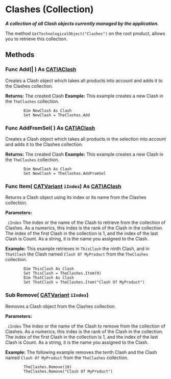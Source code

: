 # Clashes (Collection)

**_A collection of all Clash objects currently managed by the application._**

The method `GetTechnologicalObject("Clashes")` on the root product, allows you to retrieve this collection.

## Methods

### Func **Add**(| ) As [CATIAClash](../SpaceAnalysisInterfaces/interface_Clash_5563.md)

   Creates a Clash object which takes all products into account and adds it to the Clashes collection.

**Returns:**      The created Clash  **Example:**      This example creates a new Clash in the `TheClashes` collection.

```VBScript
        Dim NewClash As Clash
        Set NewClash = TheClashes.Add

```

### Func **AddFromSel**( ) As [CATIAClash](../SpaceAnalysisInterfaces/interface_Clash_5563.md)

   Creates a Clash object which takes all products in the selection into account and adds it to the Clashes collection.

**Returns:**      The created Clash  **Example:**      This example creates a new Clash in the `TheClashes` collection.

```VBScript
        Dim NewClash As Clash
        Set NewClash = TheClashes.AddFromSel

```

### Func **Item**( [CATVariant](../System/typedef_CATVariant_20656.md)  `iIndex`) As [CATIAClash](../SpaceAnalysisInterfaces/interface_Clash_5563.md)

   Returns a Clash object using its index or its name from the Clashes collection.

**Parameters:**

` iIndex`      The index or the name of the Clash to retrieve from the collection of Clashes. As a numerics, this index is the rank of the Clash in the collection. The index of the first Clash in the collection is 1, and the index of the last Clash is Count. As a string, it is the name you assigned to the Clash.

**Example:**      This example retrieves in `ThisClash` the ninth Clash, and in `ThatClash` the Clash named `Clash Of MyProduct` from the `TheClashes` collection.

```VBScript
        Dim ThisClash As Clash
        Set ThisClash = TheClashes.Item(9)
        Dim ThatClash As Clash
        Set ThatClash = TheClashes.Item("Clash Of MyProduct")

```

### Sub **Remove**( [CATVariant](../System/typedef_CATVariant_20656.md)  `iIndex`)

   Removes a Clash object from the Clashes collection.

**Parameters:**

` iIndex`      The index or the name of the Clash to remove from the collection of Clashes. As a numerics, this index is the rank of the Clash in the collection. The index of the first Clash in the collection is 1, and the index of the last Clash is Count. As a string, it is the name you assigned to the Clash.

**Example:**      The following example removes the tenth Clash and the Clash named `Clash Of MyProduct` from the `TheClashes` collection.

```VBScript
        TheClashes.Remove(10)
        TheClashes.Remove("Clash Of MyProduct")

```